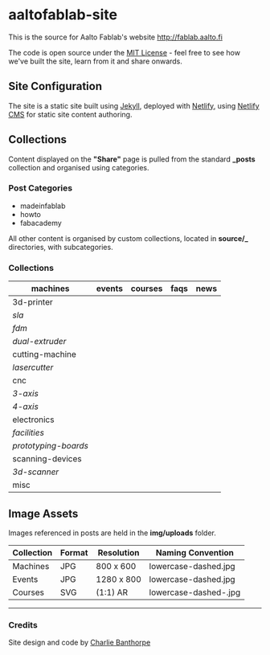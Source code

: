 # aaltofablab-site
This is the source for Aalto Fablab's website http://fablab.aalto.fi

The code is open source under the [MIT License](https://github.com/AaltoFablab/aaltofablab-site/blob/master/LICENSE) - feel free to see how we've built the site, learn from it and share onwards.

## Site Configuration
The site is a static site built using [Jekyll](https://jekyllrb.com), deployed with [Netlify](https://www.netlify.com), using [Netlify CMS](https://github.com/netlify/netlify-cms) for static site content authoring.

## Collections

Content displayed on the **"Share"** page is pulled from the standard **_posts** collection and organised using categories.

### Post Categories
- madeinfablab
- howto
- fabacademy

All other content is organised by custom collections, located in **source/\_<collection>** directories, with subcategories.

### Collections

| machines             | events | courses | faqs | news |
| -------------------- | ------ | ------- | ---- | ---- |
| 3d-printer           | | | | |
| _sla_                | | | | |
| _fdm_                | | | | |
| _dual-extruder_      | | | | |
| cutting-machine      | | | | |
| _lasercutter_        | | | | |
| cnc                  | | | | |
| _3-axis_             | | | | |
| _4-axis_             | | | | |
| electronics          | | | | |
| _facilities_         | | | | |
| _prototyping-boards_ | | | | |
| scanning-devices     | | | | |
| _3d-scanner_         | | | | |
| misc                 | | | | |

## Image Assets

Images referenced in posts are held in the **img/uploads** folder.

| Collection         | Format       | Resolution     | Naming Convention    |
| ------------------ | ------------ | -------------- | -------------------- |
| Machines           | JPG          | 800 x 600      | lowercase-dashed.jpg |
| Events             | JPG          | 1280 x 800     | lowercase-dashed.jpg |
| Courses            | SVG          | (1:1) AR       | lowercase-dashed-<icon>.jpg |

---

### Credits
Site design and code by [Charlie Banthorpe](http://www.banthorpe.co)
